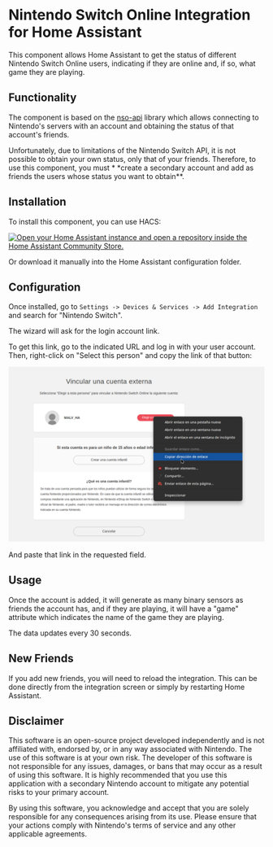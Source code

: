 # Nintendo Switch Online Integration for Home Assistant

This component allows Home Assistant to get the status of different Nintendo Switch Online users, indicating if they are online and, if so, what game they are playing.

## Functionality

The component is based on the [nso-api](https://github.com/Jetsurf/nso-api) library which allows connecting to Nintendo's servers with an account and obtaining the status of that
account's friends.

Unfortunately, due to limitations of the Nintendo Switch API, it is not possible to obtain your own status, only that of your friends. Therefore, to use this component, you must \*
\*create a secondary account and add as friends the users whose status you want to obtain\*\*.

## Installation

To install this component, you can use HACS:

[![Open your Home Assistant instance and open a repository inside the Home Assistant Community Store.](https://my.home-assistant.io/badges/hacs_repository.svg)](https://my.home-assistant.io/redirect/hacs_repository/?owner=miguelangellv&repository=ha-nintendo-switch&category=integration)

Or download it manually into the Home Assistant configuration folder.

## Configuration

Once installed, go to `Settings -> Devices & Services -> Add Integration` and search for "Nintendo Switch".

The wizard will ask for the login account link.

To get this link, go to the indicated URL and log in with your user account. Then, right-click on "Select this person" and copy the link of that button:

![Select Person](images/select-person.png)

And paste that link in the requested field.

## Usage

Once the account is added, it will generate as many binary sensors as friends the account has, and if they are playing, it will have a "game" attribute which indicates the name of
the game they are playing.

The data updates every 30 seconds.

## New Friends

If you add new friends, you will need to reload the integration. This can be done directly from the integration screen or simply by restarting Home Assistant.

## Disclaimer

This software is an open-source project developed independently and is not affiliated with, endorsed by, or in any way associated with Nintendo. The use of this software is at your
own risk. The developer of this software is not responsible for any issues, damages, or bans that may occur as a result of using this software. It is highly recommended that you
use this application with a secondary Nintendo account to mitigate any potential risks to your primary account.

By using this software, you acknowledge and accept that you are solely responsible for any consequences arising from its use. Please ensure that your actions comply with Nintendo's
terms of service and any other applicable agreements.
